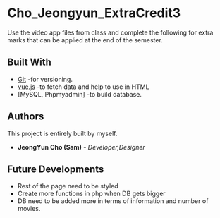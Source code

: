 # Cho_Jeongyun_ExtraCredit3

Use the video app files from class and complete the following for extra marks
that can be applied at the end of the semester. 

## Built With


* [Git](https://git-scm.com/) -for versioning.
* [vue.js](https://vuejs.org/) -to fetch data and help to use in HTML
* [MySQL, Phpmyadmin] -to build database.

## Authors

This project is entirely built by myself.

* **JeongYun Cho (Sam)** - *Developer,Designer*

## Future Developments

* Rest of the page need to be styled
* Create more functions in php when DB gets bigger
* DB need to be added more in terms of information and number of movies.

